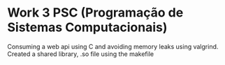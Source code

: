 # Work 3 PSC (Programação de Sistemas Computacionais)

Consuming a web api using C and avoiding memory leaks using valgrind.
Created a shared library, .so file using the makefile
